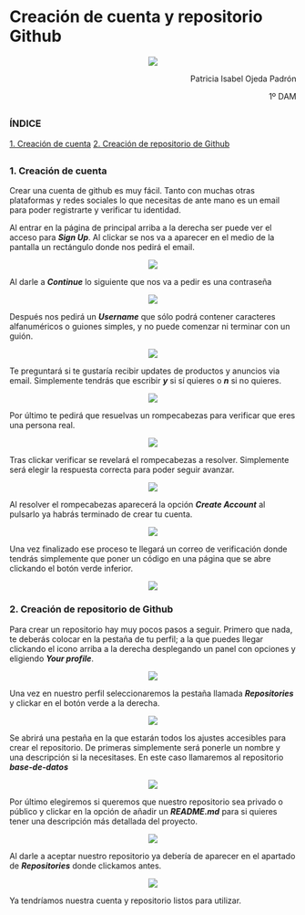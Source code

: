 # Creación de cuenta y repositorio Github


[//]: <> (Foto de la portada)
<p align="center">
  <img src="https://www.hn.cl/wp-content/uploads/2020/11/BDM-1.png"/>
</p>

<p align="right">
  Patricia Isabel Ojeda Padrón
</p>

<p align="right">
  1º DAM
</p>

##

### ÍNDICE

[1. Creación de cuenta](#1.-creacion-de-cuenta)
[2. Creación de repositorio de Github](#2.-creacion-del-repositorio-github)

## 

### 1. Creación de cuenta

Crear una cuenta de github es muy fácil. Tanto con muchas otras plataformas y redes sociales lo que necesitas de ante mano es un email para poder registrarte y verificar tu identidad. 

Al entrar en la página de principal arriba a la derecha ser puede ver el acceso para ___Sign Up___. Al clickar se nos va a aparecer en el medio de la pantalla un rectángulo donde nos pedirá el email.

<p align="center">
  <img src="https://github.com/popadron/base-de-datos/blob/main/Tareas/fotos/UD1/Tarea%201/enterYourEmail.PNG?raw=true">
</p>

Al darle a ___Continue___ lo siguiente que nos va a pedir es una contraseña

<p align="center">
  <img src="https://github.com/popadron/base-de-datos/blob/main/Tareas/fotos/UD1/Tarea%201/enterPassword.PNG?raw=true">
</p>

Después nos pedirá un ___Username___ que sólo podrá contener caracteres alfanuméricos o guiones simples, y no puede comenzar ni terminar con un guión.

<p align="center">
  <img src="https://github.com/popadron/base-de-datos/blob/main/Tareas/fotos/UD1/Tarea%201/enterUsername.PNG?raw=true">
</p>

Te preguntará si te gustaría recibir updates de productos y anuncios via email. Simplemente tendrás que escribir ___y___ si sí quieres o ___n___ si no quieres.

<p align="center">
  <img src="https://github.com/popadron/base-de-datos/blob/main/Tareas/fotos/UD1/Tarea%201/updatesProductos.PNG?raw=true">
</p>

Por último te pedirá que resuelvas un rompecabezas para verificar que eres una persona real.

<p align="center">
  <img src="https://github.com/popadron/base-de-datos/blob/main/Tareas/fotos/UD1/Tarea%201/resolverRompecabezas.PNG?raw=true">
</p>

Tras clickar verificar se revelará el rompecabezas a resolver. Simplemente será elegir la respuesta correcta para poder seguir avanzar.

<p align="center">
  <img src="https://github.com/popadron/base-de-datos/blob/main/Tareas/fotos/UD1/Tarea%201/resolverRompecabezas2.PNG?raw=true">
</p>

Al resolver el rompecabezas aparecerá la opción ___Create Account___ al pulsarlo ya habrás terminado de crear tu cuenta.

<p align="center">
  <img src="https://github.com/popadron/base-de-datos/blob/main/Tareas/fotos/UD1/Tarea%201/createAccount.PNG?raw=true">
</p>

Una vez finalizado ese proceso te llegará un correo de verificación donde tendrás simplemente que poner un código en una página que se abre clickando el botón verde inferior.

<p align="center">
  <img src="https://github.com/popadron/base-de-datos/blob/main/Tareas/fotos/UD1/Tarea%201/verifyEmail.PNG?raw=true">
</p>

### 2. Creación de repositorio de Github

Para crear un repositorio hay muy pocos pasos a seguir. Primero que nada, te deberás colocar en la pestaña de tu perfil; a la que puedes llegar clickando el icono arriba a la derecha desplegando un panel con opciones y eligiendo ___Your profile___.

<p align="center">
  <img src="https://github.com/popadron/base-de-datos/blob/main/Tareas/fotos/UD1/Tarea%201/yourProfile.PNG?raw=true">
</p>

Una vez en nuestro perfil seleccionaremos la pestaña llamada ___Repositories___ y clickar en el botón verde a la derecha.

<p align="center">
  <img src="https://github.com/popadron/base-de-datos/blob/main/Tareas/fotos/UD1/Tarea%201/repositoriesNew.png?raw=true">
</p>

Se abrirá una pestaña en la que estarán todos los ajustes accesibles para crear el repositorio. De primeras simplemente será ponerle un nombre y una descripción si la necesitases. En este caso llamaremos al repositorio ___base-de-datos___

<p align="center">
  <img src="https://github.com/popadron/base-de-datos/blob/main/Tareas/fotos/UD1/Tarea%201/nameAndDescription.PNG?raw=true">
</p>

Por último elegiremos si queremos que nuestro repositorio sea privado o público y clickar en la opción de añadir un ___README.md___ para si quieres tener una descripción más detallada del proyecto. 

<p align="center">
  <img src="https://github.com/popadron/base-de-datos/blob/main/Tareas/fotos/UD1/Tarea%201/createRepository.PNG?raw=true">
</p>

Al darle a aceptar nuestro repositorio ya debería de aparecer en el apartado de ___Repositories___ donde clickamos antes.

<p align="center">
  <img src="https://github.com/popadron/base-de-datos/blob/main/Tareas/fotos/UD1/Tarea%201/repositoryCreated.PNG?raw=true">
</p>

Ya tendríamos nuestra cuenta y repositorio listos para utilizar.
